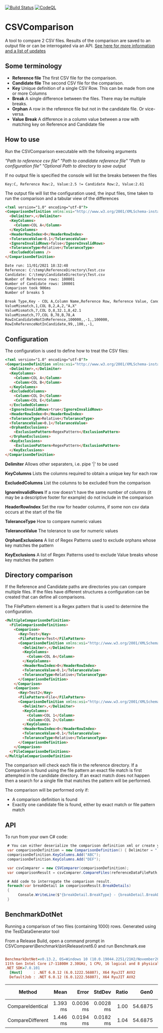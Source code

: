 [![Build Status](https://dev.azure.com/jonathanscott80/CSVComparer/_apis/build/status/jscott7.CSVComparer)](https://dev.azure.com/jonathanscott80/CSVComparer/_build/latest?definitionId=2)
[![CodeQL](https://github.com/jscott7/CSVComparer/actions/workflows/codeql-analysis.yml/badge.svg)](https://github.com/jscott7/CSVComparer/actions/workflows/codeql-analysis.yml)

# CSVComparison

A tool to compare 2 CSV files. Results of the comparison are saved to an output file or can be interrogated via an API.
[See here for more information and a list of updates](https://github.com/jscott7/CSVComparer/wiki)

## Some terminology

* **Reference file** The first CSV file for the comparison.
* **Candidate file** The second CSV file for the comparison.
* **Key** Unique definition of a single CSV Row. This can be made from one or more Columns
* **Break** A single difference between the files. There may be multiple breaks.
* **Orphan** A row in the reference file but not in the candidate file. Or vice-versa.
* **Value Break** A difference in a column value between a row with matching key on Reference and Candidate file 

## How to use

Run the CSVComparison executable with the following arguments

*"Path to reference csv file" "Path to candidate reference file" "Path to configuration file" "Optional Path to directory to save output*

If no output file is specified the console will list the breaks between the files

`Key:C, Reference Row:2, Value:2.5 != Candidate Row:2, Value:2.61`

The output file will list the configuration used, the input files, time taken to run the comparison and a tabular view of the differences

```html
<?xml version="1.0" encoding="utf-8"?>
<ComparisonDefinition xmlns:xsi="http://www.w3.org/2001/XMLSchema-instance" xmlns:xsd="http://www.w3.org/2001/XMLSchema">
  <Delimiter>,</Delimiter>
  <KeyColumns>
    <Column>COL A</Column>
  </KeyColumns>
  <HeaderRowIndex>0</HeaderRowIndex>
  <ToleranceValue>0.1</ToleranceValue>
  <IgnoreInvalidRows>false</IgnoreInvalidRows>
  <ToleranceType>Relative</ToleranceType>
  <ExcludedColumns />
</ComparisonDefinition>

Date run: 11/01/2021 18:32:48
Reference: C:\temp\ReferenceDirectory\Test.csv
Candidate: C:\temp\CandidateDirectory\Test.csv
Number of Reference rows: 100001
Number of Candidate rows: 100001
Comparison took 906ms
Number of breaks 5

Break Type,Key - COL A,Column Name,Reference Row, Reference Value, Candidate Row, Candidate Value
ValueMismatch,1,COL B,2,A,2,"A,X"
ValueMismatch,7,COL D,8,32.1,8,42.1
ValueMismatch,77,COL B,78,B,78,A
RowInCandidateNotInReference,100000,,-1,,100000,
RowInReferenceNotInCandidate,99,,100,,-1,
```

##  Configuration
The configuration is used to define how to treat the CSV files:

```html
<?xml version="1.0" encoding="utf-8"?>
<ComparisonDefinition xmlns:xsi="http://www.w3.org/2001/XMLSchema-instance" xmlns:xsd="http://www.w3.org/2001/XMLSchema">
  <Delimiter>,</Delimiter>
  <KeyColumns>
    <Column>COL A</Column>
    <Column>COL B</Column>
  </KeyColumns>
  <ExcludedColumns>
    <Column>COL D</Column>
    <Column>COL E</Column>
  </ExcludedColumns>
  <IgnoreInvalidRows>true</IgnoreInvalidRows>
  <HeaderRowIndex>0</HeaderRowIndex>
  <ToleranceType>Relative</ToleranceType>
  <ToleranceValue>0.1</ToleranceValue>
  <OrphanExclusions>
    <ExclusionPattern>RegexPattern</ExclusionPattern>
  </OrphanExclusions>
  <KeyExclusions>
    <ExclusionPattern>RegexPattern</ExclusionPattern>
  </KeyExclusions>
</ComparisonDefinition>
```

**Delimiter**  Allows other separaters, i.e. pipe '|' to be used

**KeyColumns** Lists the columns required to obtain a unique key for each row

**ExcludedColumns** List the columns to be excluded from the comparison

**IgnoreInvalidRows** If a row doesn't have the same number of columns (it may be a descriptive footer for example) do not include in the comparison

**HeaderRowIndex** Set the row for header columns, if some non csv data occurs at the start of the file

**ToleranceType** How to compare numeric values

**ToleranceValue** The tolerance to use for numeric values

**OrphanExclusions** A list of Regex Patterns used to exclude orphans whose key matches the pattern

**KeyExclusions** A list of Regex Patterns used to exclude Value breaks whose key matches the pattern
 
## Directory comparison

If the Reference and Candidate paths are directories you can compare multiple files. If the files have different structures a configuration can
be created that can define all comparisons.

The FilePattern element is a Regex pattern that is used to determine the configuration.

```html
<MultipleComparisonDefinition>
  <FileComparisonDefinitions>
    <Comparison>
      <Key>Test</Key>
      <FilePattern>Test</FilePattern>
      <ComparisonDefinition xmlns:xsi="http://www.w3.org/2001/XMLSchema-instance" xmlns:xsd="http://www.w3.org/2001/XMLSchema">
        <Delimiter>,</Delimiter>
        <KeyColumns>
          <Column>COL A</Column>
        </KeyColumns>
        <HeaderRowIndex>0</HeaderRowIndex>
        <ToleranceValue>0.1</ToleranceValue>
        <ToleranceType>Relative</ToleranceType>
      </ComparisonDefinition>
    </Comparison>
    <Comparison>
      <Key>Test2</Key>
      <FilePattern>File</FilePattern>
      <ComparisonDefinition xmlns:xsi="http://www.w3.org/2001/XMLSchema-instance" xmlns:xsd="http://www.w3.org/2001/XMLSchema">
        <Delimiter>,</Delimiter>
        <KeyColumns>
          <Column>COL 1</Column>
          <Column>COL 2</Column>
        </KeyColumns>
        <HeaderRowIndex>0</HeaderRowIndex>
        <ToleranceValue>0.1</ToleranceValue>
        <ToleranceType>Relative</ToleranceType>
      </ComparisonDefinition>
    </Comparison>
  </FileComparisonDefinitions>
</MultipleComparisonDefinition>
```

The comparison will check each file in the reference directory. If a Comparison is found using the file pattern an exact file match is first attempted in the 
candidate directory. If an exact match does not happen then a search for a single file that matches the pattern will be performed. 

The comparison will be performed only if:
* A comparison definition is found
* Exactly one candidate file is found, either by exact match or file pattern match

## API

To run from your own C# code:

```csharp
 # You can either deserialize the comparison definition xml or create your own in code
 var comparisonDefinition = new ComparisonDefinition() { Delimiter = "," };
 comparisonDefinition.KeyColumns.Add("ABC");
 comparisonDefinition.KeyColumns.Add("DEF");

 var csvComparer = new CSVComparer(comparisonDefinition);
 var comparisonResult = csvComparer.CompareFiles(referenceDataFilePath, targetDataFilePath);

 # Add code to interrogate the comparison result.
 foreach(var breakDetail in comparisonResult.BreakDetails)
 {
      Console.WriteLine($"{breakDetail.BreakType} - {breakDetail.BreakDescription}");
 }
```

## BenchmarkDotNet
Running a comparison of two files (containing 1000) rows.
Generated using the TestDataGenerator tool

From a Release Build, open a command prompt in CSVComparer\Benchmark\bin\Release\net6.0 and run Benchmark.exe

``` ini

BenchmarkDotNet=v0.13.2, OS=Windows 10 (10.0.19044.2251/21H2/November2021Update)
11th Gen Intel Core i7-11800H 2.30GHz, 1 CPU, 16 logical and 8 physical cores
.NET SDK=7.0.101
  [Host]     : .NET 6.0.12 (6.0.1222.56807), X64 RyuJIT AVX2
  DefaultJob : .NET 6.0.12 (6.0.1222.56807), X64 RyuJIT AVX2

```

|           Method |     Mean |     Error |    StdDev | Ratio |    Gen0 |    Gen1 | Allocated | Alloc Ratio |
|----------------- |---------:|----------:|----------:|------:|--------:|--------:|----------:|------------:|
| CompareIdentical | 1.393 ms | 0.0036 ms | 0.0028 ms |  1.00 | 54.6875 | 17.5781 | 667.35 KB |        1.00 |
| CompareDifferent | 1.446 ms | 0.0194 ms | 0.0182 ms |  1.04 | 54.6875 | 17.5781 | 674.53 KB |        1.01 |